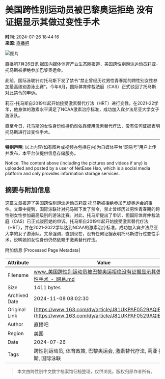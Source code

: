 # 美国跨性别运动员被巴黎奥运拒绝 没有证据显示其做过变性手术

**时间**: 2024-07-26 18:44:16  
**来源**: [直播吧](https://www.163.com/dy/media/T1473762244332.html)  

![图片](https://static.ws.126.net/163/f2e/dy_media/dy_media/static/images/ipLocation.f6d00eb.svg)

直播吧7月26日讯 据国内媒体体育产业生态圈报道，美国跨性别游泳运动员莉亚-托马斯被拒绝参加巴黎奥运会。

此前，国际泳联针对托马斯下发了禁令“禁止曾经历过男性青春期的跨性别女性参加最高级别游泳比赛”。今年6月，国际体育仲裁法庭（CAS）正式驳回了托马斯对此禁令的申诉。

莉亚-托马斯自2019年起开始接受激素替代疗法（HRT）进行变性。在2021-22学年，他身体的激素水平满足了NCAA激素治疗标准，成功加入宾夕法尼亚大学女子游泳队。

直至今日，托马斯的女性身份维持仍然依靠使用激素替代疗法，没有任何证据表明托马斯进行过变性手术。

---

**特别声明**: 以上内容(如有图片或视频亦包括在内)为自媒体平台“网易号”用户上传并发布，本平台仅提供信息存储服务。

Notice: The content above (including the pictures and videos if any) is uploaded and posted by a user of NetEase Hao, which is a social media platform and only provides information storage services.

## 摘要与附加信息

<!-- tcd_abstract -->
这篇文章报道了美国跨性别游泳运动员莉亚·托马斯被拒绝参加巴黎奥运会的事件。文章中提到，国际泳联针对托马斯下发了禁令，禁止曾经历过男性青春期的跨性别女性参加最高级别的游泳比赛。对此，托马斯提出了申诉，但国际体育仲裁法庭（CAS）已正式驳回她的申诉。托马斯自2019年起开始接受激素替代疗法（HRT），并在2021-2022学年达到NCAA的激素治疗标准，成功加入宾夕法尼亚大学的女子游泳队。文章强调，直到现在，没有任何证据表明托马斯进行过变性手术，说明她的女性身份仍然依赖于激素替代疗法。
<!-- tcd_abstract_end -->

附加信息 [Processed Page Metadata]

| Attribute       | Value                                  |
|-----------------|----------------------------------------|
| Filename        | www_美国跨性别运动员被巴黎奥运拒绝没有证据显示其做过变性手术_-_网易.md                             |
| Size            | 1411 bytes                           |
| Archived Date   | 2024-11-08 08:02:30                             |
| Original Link   | [https://www.163.com/dy/article/J81UKPAF0529AQIE.html](https://www.163.com/dy/article/J81UKPAF0529AQIE.html)                       |
| Author          | 直播吧                               |
| Region          | 美国                               |
| Date            | 2024-07-26                                 |
| Tags            | 跨性别运动员, 体育政策, 巴黎奥运会, 激素替代疗法, 莉亚·托马斯, 国际泳联                                 |
>
> 本文由跨性别中文数字档案馆归档整理，仅供浏览。版权归原作者所有。
>